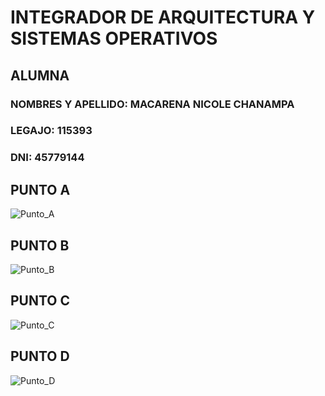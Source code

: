 # INTEGRADOR DE ARQUITECTURA Y SISTEMAS OPERATIVOS

## ALUMNA
### NOMBRES Y APELLIDO: MACARENA NICOLE CHANAMPA
### LEGAJO: 115393
### DNI: 45779144

## PUNTO A
![Punto_A](https://github.com/user-attachments/assets/1d9a9cfa-7e3d-4014-8db1-74dd6a31173d)
## PUNTO B
![Punto_B](https://github.com/user-attachments/assets/59699edf-263a-4cdf-89d0-2a7b2d5eff9b)
## PUNTO C
![Punto_C](https://github.com/user-attachments/assets/3a2b2492-9d1a-4a00-b8c5-b6ecdac59a4c)
## PUNTO D
![Punto_D](https://github.com/user-attachments/assets/6e3f2407-a379-4eb5-acda-5ee0d6682cac)
